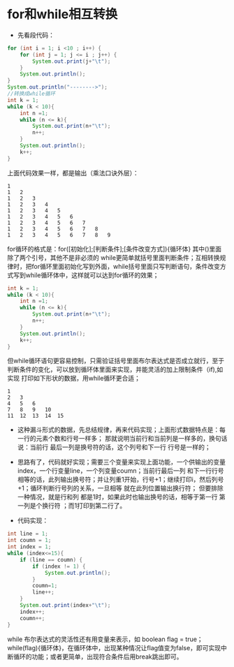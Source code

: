 # for和while相互转换

- 先看段代码：

```java
for (int i = 1; i <10 ; i++) {
    for (int j = 1; j <= i ; j++) {
        System.out.print(j+"\t");
    }
    System.out.println();
}
System.out.println("-------->");
//转换成while循环
int k = 1;
while (k < 10){
    int n =1;
    while (n <= k){
        System.out.print(n+"\t");
        n++;
    }
    System.out.println();
    k++;
}
```

上面代码效果一样，都是输出（乘法口诀外层）：

```
1	
1	2	
1	2	3	
1	2	3	4	
1	2	3	4	5	
1	2	3	4	5	6	
1	2	3	4	5	6	7	
1	2	3	4	5	6	7	8	
1	2	3	4	5	6	7	8	9
```

for循环的格式是：for([初始化];[判断条件];[条件改变方式]){循环体}  其中()里面除了两个引号，其他不是非必须的 while更简单就括号里面判断条件；互相转换规律时，把for循环里面初始化写到外面，while括号里面只写判断语句，条件改变方式写到while循环体中，这样就可以达到for循环的效果；

```java
int k = 1;
while (k < 10){
    int n =1;
    while (n <= k){
        System.out.print(n+"\t");
        n++;
    }
    System.out.println();
    k++;
}
```

但while循环语句更容易控制，只需验证括号里面布尔表达式是否成立就行，至于判断条件的变化，可以放到循环体里面来实现，并能灵活的加上限制条件（if),如实现 打印如下形状的数据，用while循环更合适；

```
1	
2	3	
4	5	6	
7	8	9	10	
11	12	13	14	15	
```

- 这种漏斗形式的数据，先总结规律，再来代码实现；上面形式数据特点是：每一行的元素个数和行号一样多；  那就说明当前行和当前列是一样多的，换句话说：当前行 最后一列是换号符的话，这个列号和下一行 行号是一样的；

- 思路有了，代码就好实现；需要三个变量来实现上面功能，一个供输出的变量index，一个行变量line，一个列变量coumn；当前行最后一列 和下一行行号相等的话，此列输出换号符；并让列重1开始，行号+1；继续打印i，然后列号+1；循环判断行号列的关系，一旦相等  就在此列位置输出换行符； 但要排除一种情况，就是行和列 都是1时，如果此时也输出换号的话，相等于第一行 第一列是个换行符 ；而1打印到第二行了。
- 代码实现：

```java
int line = 1;
int coumn = 1;
int index = 1;
while (index<=15){
    if (line == coumn) {
        if (index != 1) {
            System.out.println();
        }
        coumn=1;
        line++;
    }
    System.out.print(index+"\t");
    index++;
    coumn++;
}
```

while 布尔表达式的灵活性还有用变量来表示，如 boolean  flag = true； while(flag){循环体}，在循环体中，出现某种情况让flag值变为false，即可实现中断循环的功能；或者更简单，出现符合条件后用break跳出即可。